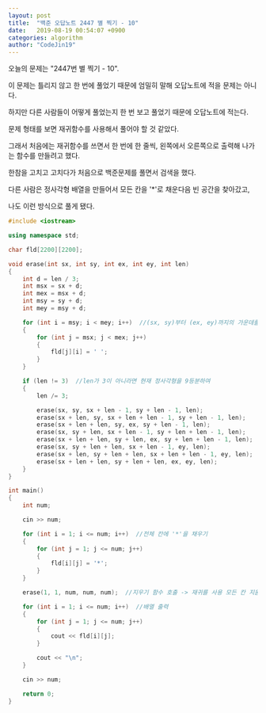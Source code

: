```yaml
---
layout: post
title:  "백준 오답노트 2447 별 찍기 - 10"
date:   2019-08-19 00:54:07 +0900
categories: algorithm
author: "CodeJin19"
---
```

오늘의 문제는 "2447번 별 찍기 - 10".

이 문제는 틀리지 않고 한 번에 풀었기 때문에 엄밀히 말해 오답노트에 적을 문제는 아니다.

하지만 다른 사람들이 어떻게 풀었는지 한 번 보고 풀었기 때문에 오답노트에 적는다.

문제 형태를 보면 재귀함수를 사용해서 풀어야 할 것 같았다.

그래서 처음에는 재귀함수를 쓰면서 한 번에 한 줄씩, 왼쪽에서 오른쪽으로 출력해 나가는 함수를 만들려고 했다.

한참을 고치고 고치다가 처음으로 백준문제를 풀면서 검색을 했다.

다른 사람은 정사각형 배열을 만들어서 모든 칸을 '*'로 채운다음 빈 공간을 찾아갔고,

나도 이런 방식으로 풀게 됐다.

```C++
#include <iostream>

using namespace std;

char fld[2200][2200];

void erase(int sx, int sy, int ex, int ey, int len)
{
	int d = len / 3;
	int msx = sx + d;
	int mex = msx + d;
	int msy = sy + d;
	int mey = msy + d;

	for (int i = msy; i < mey; i++)  //(sx, sy)부터 (ex, ey)까지의 가운데를 지움
	{
		for (int j = msx; j < mex; j++)
		{
			fld[j][i] = ' ';
		}
	}

	if (len != 3)  //len가 3이 아니라면 현재 정사각형을 9등분하여 
	{
		len /= 3;

		erase(sx, sy, sx + len - 1, sy + len - 1, len);
		erase(sx + len, sy, sx + len + len - 1, sy + len - 1, len);
		erase(sx + len + len, sy, ex, sy + len - 1, len);
		erase(sx, sy + len, sx + len - 1, sy + len + len - 1, len);
		erase(sx + len + len, sy + len, ex, sy + len + len - 1, len);
		erase(sx, sy + len + len, sx + len - 1, ey, len);
		erase(sx + len, sy + len + len, sx + len + len - 1, ey, len);
		erase(sx + len + len, sy + len + len, ex, ey, len);
	}
}

int main()
{
	int num;

	cin >> num;

	for (int i = 1; i <= num; i++)  //전체 칸에 '*'을 채우기
	{
		for (int j = 1; j <= num; j++)
		{
			fld[i][j] = '*';
		}
	}

	erase(1, 1, num, num, num);  //지우기 함수 호출 -> 재귀를 사용 모든 칸 지움

	for (int i = 1; i <= num; i++)  //배열 출력
	{
		for (int j = 1; j <= num; j++)
		{
			cout << fld[i][j];
		}

		cout << "\n";
	}

	cin >> num;

	return 0;
}
```
